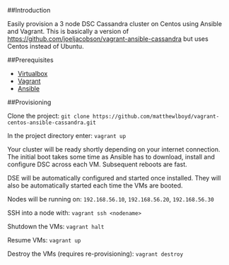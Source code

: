 ##Introduction

Easily provision a 3 node DSC Cassandra cluster on Centos using Ansible and Vagrant. This is basically a version of https://github.com/joeljacobson/vagrant-ansible-cassandra but uses Centos instead of Ubuntu.

##Prerequisites

* [Virtualbox](https://www.virtualbox.org/)
* [Vagrant](https://www.vagrantup.com/downloads)
* [Ansible](http://docs.ansible.com/intro_installation.html)

##Provisioning

Clone the project: ```git clone https://github.com/matthewlboyd/vagrant-centos-ansible-cassandra.git```

In the project directory enter: ```vagrant up```

Your cluster will be ready shortly depending on your internet connection. The initial boot takes some time as Ansible has to download, install and configure DSC across each VM. Subsequent reboots are fast.

DSE will be automatically configured and started once installed. They will also be automatically started each time the VMs are booted.

Nodes will be running on: ```192.168.56.10```, ```192.168.56.20```, ```192.168.56.30```

SSH into a node with: ```vagrant ssh <nodename>```

Shutdown the VMs: ```vagrant halt```

Resume VMs: ```vagrant up```

Destroy the VMs (requires re-provisioning): ```vagrant destroy```
